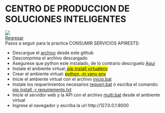 # CENTRO DE PRODUCCION DE SOLUCIONES INTELIGENTES
<link href="http://siomi.datasena.com/analitica/Estilo.css" rel="stylesheet" type="text/css" />

<img src="https://blogger.googleusercontent.com/img/a/AVvXsEimdqxynaYJeDRuTUp3lzEWFnnQSC2KTVSxvnV70I2eZ5tOCfjwdNnExSTSm2tCf1xBFHVHwsN80OCpDCO0J80UTNWxPC86s7s5aB8rnizg7guNowqTxhr5Fd9WH48n7pn8uLZNFTgXuSGUH6BNncmfQEpOz9pAe_T0zD8n2-aGZk8-C_l6GWk-aq60fQ=s960">
<br>
<a href="https://github.com/Jfegasu/CPSI?tab=readme-ov-file">Regresar</a><br>
Pasos a seguir para la practica CONSUMIR SERVICIOS APIRESTS:
<ul>
<li>Descargue el <a href="https://github.com/Jfegasu/CPSI/archive/refs/heads/main.zip">archivo</a> desde este github</li>
<li>Descomprima el archivo descargado</li>
<li>Asegurese que python este instalado, de lo contrario descrguelo <a href="https://www.python.org/downloads/">Aqui</a></li>
<li>Instale el ambiente virtual:<a href="#"> <mark>pip install virtualenv</mark></a></li>
<li>Crear el ambiente virtual: <a href="#"><mark>python -m venv env</mark></a></li>
<li>Inicie el ambiente virtual con el archivo <a href="#">inicio.bat</a></li>
<li>Instale los requerimientos necesarios <a href="#">requeri.bat</a> &oacute; escriba el comando: <a href="">pip install -r requirements.txt</a></li>

<li>Inicie el servidor web y la API con el archivo <a href="#">multi.bat</a> desde el ambiente virtual</li>
<li>Ingrese al navegador y escriba la url http://127.0.0.1:8000
</ul>

 
